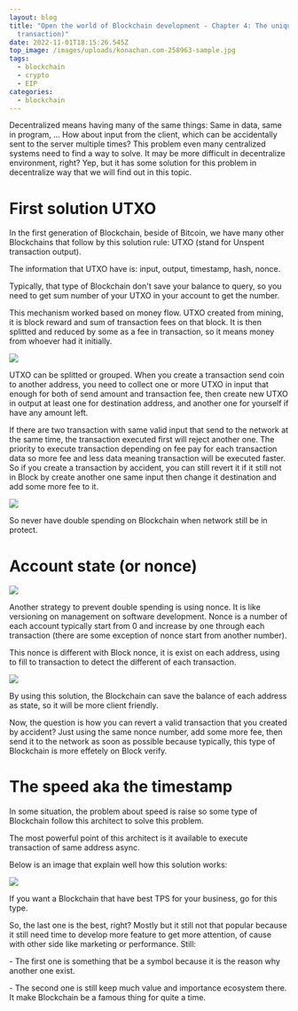 ```yaml
---
layout: blog
title: "Open the world of Blockchain development - Chapter 4: The unique (of
  transaction)"
date: 2022-11-01T18:15:26.545Z
top_image: /images/uploads/konachan.com-258963-sample.jpg
tags:
  - blockchain
  - crypto
  - EIP
categories:
  - blockchain
---
```

Decentralized means having many of the same things: Same in data, same in program, ... How about input from the client, which can be accidentally sent to the server multiple times? This problem even many centralized systems need to find a way to solve. It may be more difficult in decentralize environment, right? Yep, but it has some solution for this problem in decentralize way that we will find out in this topic.

<!-- more -->

# First solution UTXO

In the first generation of Blockchain, beside of Bitcoin, we have many other Blockchains that follow by this solution rule: UTXO (stand for Unspent transaction output).

The information that UTXO have is: input, output, timestamp, hash, nonce.

Typically, that type of Blockchain don't save your balance to query, so you need to get sum number of your UTXO in your account to get the number.

This mechanism worked based on money flow. UTXO created from mining, it is block reward and sum of transaction fees on that block. It is then splitted and reduced by some as a fee in transaction, so it means money from whoever had it initially.

![](https://www.researchgate.net/publication/352182532/figure/fig2/AS:1032055378935812@1623072585707/The-example-of-Bitcoin-UTXO-transaction-model.png)

UTXO can be splitted or grouped. When you create a transaction send coin to another address, you need to collect one or more UTXO in input that enough for both of send amount and transaction fee, then create new UTXO in output at least one for destination address, and another one for yourself if have any amount left.

If there are two transaction with same valid input that send to the network at the same time, the transaction executed first will reject another one. The priority to execute transaction depending on fee pay for each transaction data so more fee and less data meaning transaction will be executed faster. So if you create a transaction by accident, you can still revert it if it still not in Block by create another one same input then change it destination and add some more fee to it.

![](https://coinsutra.com/wp-content/uploads/2017/06/Bitcoin-Confirmations-e1498718174774.jpg)

So never have double spending on Blockchain when network still be in protect.

# Account state (or nonce)

![](https://www.horizen.io/blockchain-academy/assets/post_files/technology/expert/4.1-utxo-vs-account/dag-vs-database_M.jpg)

Another strategy to prevent double spending is using nonce. It is like versioning on management on software development. Nonce is a number of each account typically start from 0 and increase by one through each transaction (there are some exception of nonce start from another number).

This nonce is different with Block nonce, it is exist on each address, using to fill to transaction to detect the different of each transaction.

![](https://i.stack.imgur.com/OItKD.png)

By using this solution, the Blockchain can save the balance of each address as state, so it will be more client friendly.

Now, the question is how you can revert a valid transaction that you created by accident? Just using the same nonce number, add some more fee, then send it to the network as soon as possible because typically, this type of Blockchain is more effetely on Block verify.

# The speed aka the timestamp

In some situation, the problem about speed is raise so some type of Blockchain follow this architect to solve this problem.

The most powerful point of this architect is it available to execute transaction of same address async.

Below is an image that explain well how this solution works:

![](https://cryptopotato.com/wp-content/uploads/2021/10/img1_solana.jpg)

If you want a Blockchain that have best TPS for your business, go for this type.



So, the last one is the best, right? Mostly but it still not that popular because it still need time to develop more feature to get more attention, of cause with other side like marketing or performance. Still:

\-﻿ The first one is something that be a symbol because it is the reason why another one exist.

\-﻿ The second one is still keep much value and importance ecosystem there. It make Blockchain be a famous thing for quite a time.